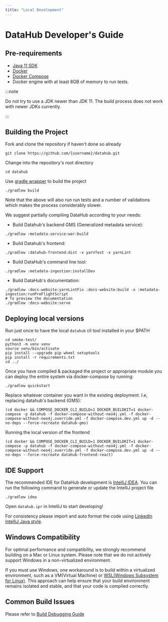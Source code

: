 ```yaml
---
title: "Local Development"
---
```


# DataHub Developer's Guide

## Pre-requirements

- [Java 11 SDK](https://openjdk.org/projects/jdk/11/)
- [Docker](https://www.docker.com/)
- [Docker Compose](https://docs.docker.com/compose/)
- Docker engine with at least 8GB of memory to run tests.

:::note

Do not try to use a JDK newer than JDK 11. The build process does not work with newer JDKs currently.

:::

## Building the Project

Fork and clone the repository if haven't done so already

```
git clone https://github.com/{username}/datahub.git
```

Change into the repository's root directory

```
cd datahub
```

Use [gradle wrapper](https://docs.gradle.org/current/userguide/gradle_wrapper.html) to build the project

```
./gradlew build
```

Note that the above will also run run tests and a number of validations which makes the process considerably slower.

We suggest partially compiling DataHub according to your needs:

- Build Datahub's backend GMS (Generalized metadata service):

```
./gradlew :metadata-service:war:build
```

- Build Datahub's frontend:

```
./gradlew :datahub-frontend:dist -x yarnTest -x yarnLint
```

- Build DataHub's command line tool:

```
./gradlew :metadata-ingestion:installDev
```

- Build DataHub's documentation:

```
./gradlew :docs-website:yarnLintFix :docs-website:build -x :metadata-ingestion:runPreFlightScript
# To preview the documentation
./gradlew :docs-website:serve
```

## Deploying local versions

Run just once to have the local `datahub` cli tool installed in your $PATH

```
cd smoke-test/
python3 -m venv venv
source venv/bin/activate
pip install --upgrade pip wheel setuptools
pip install -r requirements.txt
cd ../
```

Once you have compiled & packaged the project or appropriate module you can deploy the entire system via docker-compose by running:

```
./gradlew quickstart
```

Replace whatever container you want in the existing deployment.
I.e, replacing datahub's backend (GMS):

```
(cd docker && COMPOSE_DOCKER_CLI_BUILD=1 DOCKER_BUILDKIT=1 docker-compose -p datahub -f docker-compose-without-neo4j.yml -f docker-compose-without-neo4j.override.yml -f docker-compose.dev.yml up -d --no-deps --force-recreate datahub-gms)
```

Running the local version of the frontend

```
(cd docker && COMPOSE_DOCKER_CLI_BUILD=1 DOCKER_BUILDKIT=1 docker-compose -p datahub -f docker-compose-without-neo4j.yml -f docker-compose-without-neo4j.override.yml -f docker-compose.dev.yml up -d --no-deps --force-recreate datahub-frontend-react)
```

## IDE Support

The recommended IDE for DataHub development is [IntelliJ IDEA](https://www.jetbrains.com/idea/).
You can run the following command to generate or update the IntelliJ project file

```
./gradlew idea
```

Open `datahub.ipr` in IntelliJ to start developing!

For consistency please import and auto format the code using [LinkedIn IntelliJ Java style](../gradle/idea/LinkedIn%20Style.xml).

## Windows Compatibility

For optimal performance and compatibility, we strongly recommend building on a Mac or Linux system.
Please note that we do not actively support Windows in a non-virtualized environment.

If you must use Windows, one workaround is to build within a virtualized environment, such as a VM(Virtual Machine) or [WSL(Windows Subsystem for Linux)](https://learn.microsoft.com/en-us/windows/wsl).
This approach can help ensure that your build environment remains isolated and stable, and that your code is compiled correctly.

## Common Build Issues

Please refer to [Build Debugging Guide](troubleshooting/build.md)
